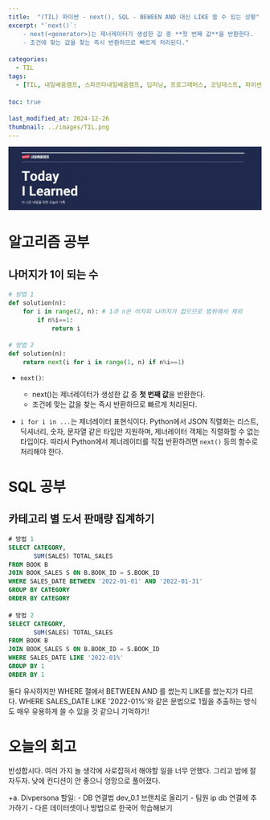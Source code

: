 ```yaml
---
title:  "(TIL) 파이썬 - next(), SQL - BEWEEN AND 대신 LIKE 쓸 수 있는 상황"
excerpt: "`next()`:
    - next(<generator>)는 제너레이터가 생성한 값 중 **첫 번째 값**을 반환한다.
    - 조건에 맞는 값을 찾는 즉시 반환하므로 빠르게 처리된다."

categories:
  - TIL
tags:
  - [TIL, 내일배움캠프, 스파르타내일배움캠프, 딥러닝, 프로그래머스, 코딩테스트, 파이썬, SQL, 결측치]

toc: true

last_modified_at: 2024-12-26
thumbnail: ../images/TIL.png
---
```


![](/images/../images/TIL.png)

# 알고리즘 공부
## 나머지가 1이 되는 수

```py
# 방법 1
def solution(n):
    for i in range(2, n): # 1과 n은 어차피 나머지가 없으므로 범위에서 제외
        if n%i==1:
            return i
           
# 방법 2
def solution(n):
    return next(i for i in range(1, n) if n%i==1)   
```

- `next()`:
    - next(<generator>)는 제너레이터가 생성한 값 중 **첫 번째 값**을 반환한다.
    - 조건에 맞는 값을 찾는 즉시 반환하므로 빠르게 처리된다.

- `i for i in ...`는 제너레이터 표현식이다. Python에서 JSON 직렬화는 리스트, 딕셔너리, 숫자, 문자열 같은 타입만 지원하며, 제너레이터 객체는 직렬화할 수 없는 타입이다.
따라서 Python에서 제너레이터를 직접 반환하려면 `next()` 등의 함수로 처리해야 한다.

# SQL 공부
## 카테고리 별 도서 판매량 집계하기

```sql
# 방법 1
SELECT CATEGORY,
       SUM(SALES) TOTAL_SALES
FROM BOOK B
JOIN BOOK_SALES S ON B.BOOK_ID = S.BOOK_ID
WHERE SALES_DATE BETWEEN '2022-01-01' AND '2022-01-31'
GROUP BY CATEGORY
ORDER BY CATEGORY

# 방법 2
SELECT CATEGORY,
       SUM(SALES) TOTAL_SALES
FROM BOOK B
JOIN BOOK_SALES S ON B.BOOK_ID = S.BOOK_ID
WHERE SALES_DATE LIKE '2022-01%'
GROUP BY 1
ORDER BY 1
```
둘다 유사하지만 WHERE 절에서 BETWEEN AND 를 썼는지 LIKE를 썼는지가 다르다. WHERE SALES_DATE LIKE '2022-01%'와 같은 문법으로 1월을 추출하는 방식도 매우 유용하게 쓸 수 있을 것 같으니 기억하기!

# 오늘의 회고
반성합시다. 여러 가지 놀 생각에 사로잡혀서 해야할 일을 너무 안했다. 그리고 밤에 잘 자두자. 낮에 컨디션이 안 좋으니 엉망으로 풀어졌다.

+a. Divpersona 할일:
    - DB 연결법 dev_0.1 브랜치로 올리기
    - 팀원 ip db 연결에 추가하기
    - 다른 데이터셋이나 방법으로 한국어 학습해보기